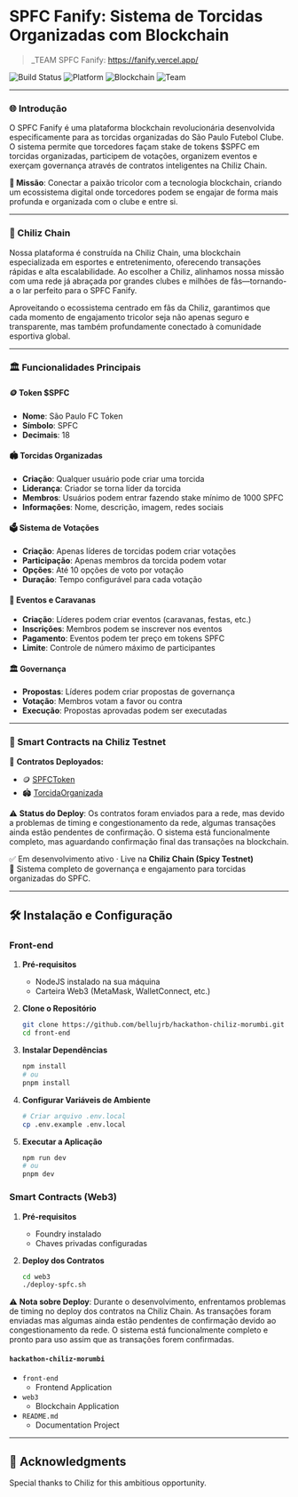 # SPFC Fanify: Sistema de Torcidas Organizadas com Blockchain

> _TEAM SPFC Fanify: https://fanify.vercel.app/

![Build Status](https://img.shields.io/badge/Build-Passing-brightgreen)
![Platform](https://img.shields.io/badge/Platform-Web-blue)
![Blockchain](https://img.shields.io/badge/Blockchain-Chiliz-red)
![Team](https://img.shields.io/badge/Team-SPFC%20Tricolor-red)

---

### 🌐 Introdução

O SPFC Fanify é uma plataforma blockchain revolucionária desenvolvida especificamente para as torcidas organizadas do São Paulo Futebol Clube. O sistema permite que torcedores façam stake de tokens $SPFC em torcidas organizadas, participem de votações, organizem eventos e exerçam governança através de contratos inteligentes na Chiliz Chain.

**🎯 Missão**: Conectar a paixão tricolor com a tecnologia blockchain, criando um ecossistema digital onde torcedores podem se engajar de forma mais profunda e organizada com o clube e entre si.

---

### 🔴 Chiliz Chain

Nossa plataforma é construída na Chiliz Chain, uma blockchain especializada em esportes e entretenimento, oferecendo transações rápidas e alta escalabilidade. Ao escolher a Chiliz, alinhamos nossa missão com uma rede já abraçada por grandes clubes e milhões de fãs—tornando-a o lar perfeito para o SPFC Fanify.

Aproveitando o ecossistema centrado em fãs da Chiliz, garantimos que cada momento de engajamento tricolor seja não apenas seguro e transparente, mas também profundamente conectado à comunidade esportiva global.

---

### 🏛️ Funcionalidades Principais

#### 🪙 Token $SPFC
- **Nome**: São Paulo FC Token
- **Símbolo**: SPFC  
- **Decimais**: 18

#### 🏟️ Torcidas Organizadas
- **Criação**: Qualquer usuário pode criar uma torcida
- **Liderança**: Criador se torna líder da torcida
- **Membros**: Usuários podem entrar fazendo stake mínimo de 1000 SPFC
- **Informações**: Nome, descrição, imagem, redes sociais

#### 🗳️ Sistema de Votações
- **Criação**: Apenas líderes de torcidas podem criar votações
- **Participação**: Apenas membros da torcida podem votar
- **Opções**: Até 10 opções de voto por votação
- **Duração**: Tempo configurável para cada votação

#### 🎉 Eventos e Caravanas
- **Criação**: Líderes podem criar eventos (caravanas, festas, etc.)
- **Inscrições**: Membros podem se inscrever nos eventos
- **Pagamento**: Eventos podem ter preço em tokens SPFC
- **Limite**: Controle de número máximo de participantes

#### 🏛️ Governança
- **Propostas**: Líderes podem criar propostas de governança
- **Votação**: Membros votam a favor ou contra
- **Execução**: Propostas aprovadas podem ser executadas

---

### 🔗 Smart Contracts na Chiliz Testnet

📄 **Contratos Deployados:**  

- 🪙 [SPFCToken](https://testnet.chiliscan.com/address/0x0Be0D8CB83C120DD78312A8C713FcCf7Bf06A5d2)
- 🏟️ [TorcidaOrganizada](https://testnet.chiliscan.com/address/0x6B41840a29CbDB21fc6C2D5CeA142c394cDC1852)

⚠️ **Status do Deploy**: Os contratos foram enviados para a rede, mas devido a problemas de timing e congestionamento da rede, algumas transações ainda estão pendentes de confirmação. O sistema está funcionalmente completo, mas aguardando confirmação final das transações na blockchain.

✅ Em desenvolvimento ativo · Live na **Chiliz Chain (Spicy Testnet)**  
🔐 Sistema completo de governança e engajamento para torcidas organizadas do SPFC.

---

## 🛠 Instalação e Configuração

### Front-end

1. **Pré-requisitos**
    - NodeJS instalado na sua máquina
    - Carteira Web3 (MetaMask, WalletConnect, etc.)

2. **Clone o Repositório**

    ```bash
    git clone https://github.com/bellujrb/hackathon-chiliz-morumbi.git
    cd front-end
    ```

3. **Instalar Dependências**

    ```bash
    npm install
    # ou
    pnpm install
    ```

4. **Configurar Variáveis de Ambiente**

    ```bash
    # Criar arquivo .env.local
    cp .env.example .env.local
    ```

5. **Executar a Aplicação**

    ```bash
    npm run dev
    # ou
    pnpm dev
    ```

### Smart Contracts (Web3)

1. **Pré-requisitos**
    - Foundry instalado
    - Chaves privadas configuradas

2. **Deploy dos Contratos**

    ```bash
    cd web3
    ./deploy-spfc.sh
    ```

⚠️ **Nota sobre Deploy**: Durante o desenvolvimento, enfrentamos problemas de timing no deploy dos contratos na Chiliz Chain. As transações foram enviadas mas algumas ainda estão pendentes de confirmação devido ao congestionamento da rede. O sistema está funcionalmente completo e pronto para uso assim que as transações forem confirmadas.


#### `hackathon-chiliz-morumbi`
- `front-end`
    - Frontend Application
- `web3`
    - Blockchain Application
- `README.md`
    - Documentation Project


---

## 🙏 Acknowledgments

Special thanks to Chiliz for this ambitious opportunity.
